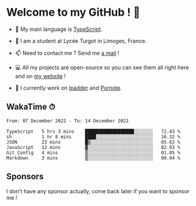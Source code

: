 # Welcome to my GitHub ! 🌃

- 🔭 My main language is [TypeScript](https://www.typescriptlang.org/).

- 🌱 I am a student at Lycée Turgot in Limoges, France.

- 📫 Need to contact me ? Send me <a href="mailto:mikkel@milescode.dev">a mail</a> !

- 💻 All my projects are open-source so you can see them all right here and on <a href="https://www.vexcited.ml">my website</a> !

- 👀 I currently work on [lpadder](https://github.com/Vexcited/lpadder) and [Pornote](https://github.com/Vexcited/Pornote).

## WakaTime ⏱

<!--START_SECTION:waka-->

```text
From: 07 December 2022 - To: 14 December 2022

TypeScript   5 hrs 3 mins    ██████████████████░░░░░░░   72.43 %
sh           1 hr 8 mins     ████░░░░░░░░░░░░░░░░░░░░░   16.32 %
JSON         23 mins         █▒░░░░░░░░░░░░░░░░░░░░░░░   05.62 %
JavaScript   12 mins         ▓░░░░░░░░░░░░░░░░░░░░░░░░   02.93 %
Git Config   4 mins          ▒░░░░░░░░░░░░░░░░░░░░░░░░   01.05 %
Markdown     3 mins          ▒░░░░░░░░░░░░░░░░░░░░░░░░   00.94 %
```

<!--END_SECTION:waka-->

## Sponsors

I don't have any sponsor actually, come back later if you want to sponsor me !
